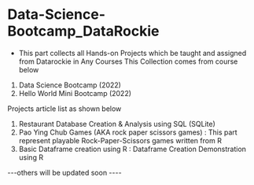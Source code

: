# Data-Science-Bootcamp_DataRockie

- This part collects all Hands-on Projects which be taught and assigned from Datarockie in Any Courses
This Collection comes from course below
1. Data Science Bootcamp (2022)
2. Hello World Mini Bootcamp (2022)

Projects article list as shown below 

1. Restaurant Database Creation & Analysis using SQL (SQLite)
2. Pao Ying Chub Games (AKA rock paper scissors games)  : This part represent playable Rock-Paper-Scissors games written from R
3. Basic Dataframe creation using R :  Dataframe Creation Demonstration using R

---others will be updated soon ----
